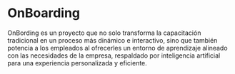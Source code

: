 # OnBoarding
OnBording es un proyecto que no solo transforma la capacitación tradicional en un proceso más dinámico e interactivo, sino que también potencia a los empleados al ofrecerles un entorno de aprendizaje alineado con las necesidades de la empresa, respaldado por inteligencia artificial para una experiencia personalizada y eficiente.
